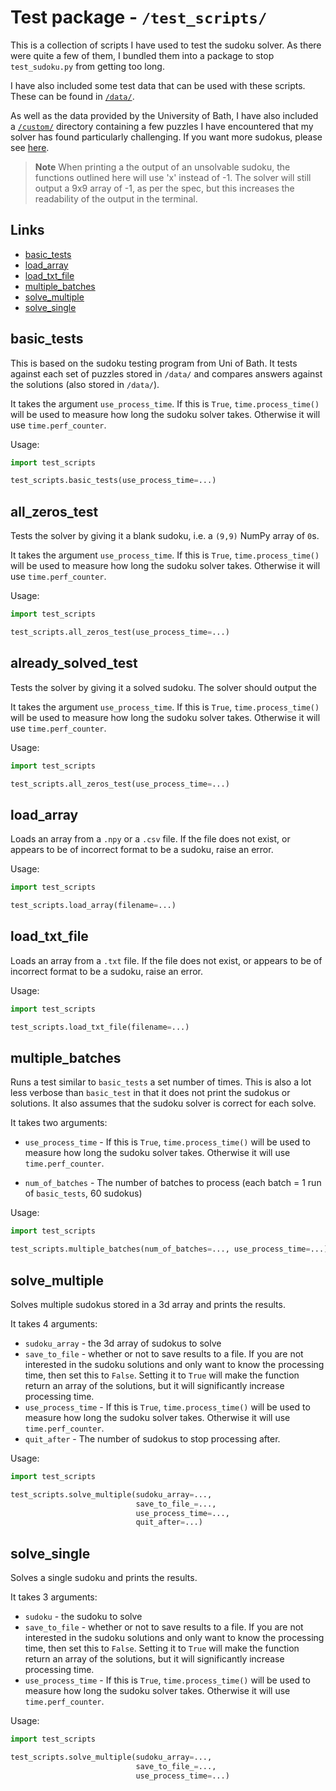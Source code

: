 # <a name="title"></a>Test package - `/test_scripts/`
This is a collection of scripts I have used to test the sudoku solver. As there were quite a few of them, I bundled them into a package to stop `test_sudoku.py` from getting too long.

I have also included some test data that can be used with these scripts.
These can be found in [`/data/`](../data).

As well as the data provided by the University of Bath, I have also included a [`/custom/`](../data/custom) directory containing a few puzzles I have encountered that my solver has found particularly challenging. If you want more sudokus, please see [here](../README.md#more-sudokus).

> **Note**
> When printing a the output of an unsolvable sudoku, the functions outlined here will use 'x' instead of -1. The solver will still output a 9x9 array of -1, as per the spec, but this increases the readability of the output in the terminal.

## <a name="links"></a>Links
- [basic_tests](#basic_tests)
- [load_array](#load_array)
- [load_txt_file](#load_txt_file)
- [multiple_batches](#multiple_batches)
- [solve_multiple](#solve_multiple)
- [solve_single](#solve_single)


## <a name="basic_tests"></a>**basic_tests**
This is based on the sudoku testing program from Uni of Bath. It tests against each set of puzzles stored in `/data/` and compares answers against the solutions (also stored in `/data/`).

It takes the argument `use_process_time`. If this is `True`, `time.process_time()` will be used to measure how long the sudoku solver takes. Otherwise it will use `time.perf_counter`.

Usage:
```py
import test_scripts

test_scripts.basic_tests(use_process_time=...)
```

## <a name="all_zeros_test"></a>**all_zeros_test**
Tests the solver by giving it a blank sudoku, i.e. a `(9,9)` NumPy array of `0`s.

It takes the argument `use_process_time`. If this is `True`, `time.process_time()` will be used to measure how long the sudoku solver takes. Otherwise it will use `time.perf_counter`.

Usage:
```py
import test_scripts

test_scripts.all_zeros_test(use_process_time=...)
```

## <a name="already_solved_test"></a>**already_solved_test**
Tests the solver by giving it a solved sudoku. The solver should output the

It takes the argument `use_process_time`. If this is `True`, `time.process_time()` will be used to measure how long the sudoku solver takes. Otherwise it will use `time.perf_counter`.

Usage:
```py
import test_scripts

test_scripts.all_zeros_test(use_process_time=...)
```

## <a name="load_array"></a>**load_array**
Loads an array from a `.npy` or a `.csv` file. If the file does not exist, or appears to be of incorrect format to be a sudoku, raise an error.

Usage:
```py
import test_scripts

test_scripts.load_array(filename=...)
```

## <a name="load_txt_file"></a>**load_txt_file**
Loads an array from a `.txt` file. If the file does not exist, or appears to be of incorrect format to be a sudoku, raise an error.

Usage:
```py
import test_scripts

test_scripts.load_txt_file(filename=...)
```

## <a name="multiple_batches"></a>**multiple_batches**
Runs a test similar to `basic_tests` a set number of times. This is also a lot less verbose than `basic_test` in that it does not print the sudokus or solutions. It also assumes that the sudoku solver is correct for each solve.

It takes two arguments:
- `use_process_time` - If this is `True`, `time.process_time()` will be used to measure how long the sudoku solver takes. Otherwise it will use `time.perf_counter`.

- `num_of_batches` - The number of batches to process (each batch = 1 run of `basic_tests`, 60 sudokus)

Usage:
```py
import test_scripts

test_scripts.multiple_batches(num_of_batches=..., use_process_time=...)
```

## <a name="solve_multiple"></a>**solve_multiple**
Solves multiple sudokus stored in a 3d array and prints the results.

It takes 4 arguments:
- `sudoku_array` - the 3d array of sudokus to solve
- `save_to_file` - whether or not to save results to a file. If you are not interested in the sudoku solutions and only want to know the processing time, then set this to `False`.  Setting it to `True` will make the function return an array of the solutions, but it will significantly increase processing time.
- `use_process_time` - If this is `True`, `time.process_time()` will be used to measure how long the sudoku solver takes. Otherwise it will use `time.perf_counter`.
- `quit_after` - The number of sudokus to stop processing after.

Usage:
```py
import test_scripts

test_scripts.solve_multiple(sudoku_array=...,
                            save_to_file_=...,
                            use_process_time=...,
                            quit_after=...)
```

## <a name="solve_single"></a>**solve_single**
Solves a single sudoku and prints the results.

It takes 3 arguments:
- `sudoku` - the sudoku to solve
- `save_to_file` - whether or not to save results to a file. If you are not interested in the sudoku solutions and only want to know the processing time, then set this to `False`.  Setting it to `True` will make the function return an array of the solutions, but it will significantly increase processing time.
- `use_process_time` - If this is `True`, `time.process_time()` will be used to measure how long the sudoku solver takes. Otherwise it will use `time.perf_counter`.

Usage:
```py
import test_scripts

test_scripts.solve_multiple(sudoku_array=...,
                            save_to_file_=...,
                            use_process_time=...)